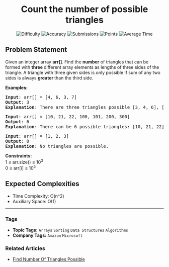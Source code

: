 <h1 align="center">Count the number of possible triangles</h1>

<p align="center">
  <img alt="Difficulty" title="Difficulty" src="https://custom-icon-badges.demolab.com/badge/Difficulty: Medium-1F222E?style=for-the-badge&logoColor=white&logo=fire"/>
  <img alt="Accuracy" title="Accuracy" src="https://custom-icon-badges.demolab.com/badge/Accuracy: 28.53%25-1F222E?style=for-the-badge&logoColor=white&logo=target"/>
  <img alt="Submissions" title="Submissions" src="https://custom-icon-badges.demolab.com/badge/Submissions: 149K+-1F222E?style=for-the-badge&logoColor=white&logo=repo"/>
  <img alt="Points" title="Points" src="https://custom-icon-badges.demolab.com/badge/Points: 4-1F222E?style=for-the-badge&logoColor=white&logo=award"/>
  <img alt="Average Time" title="Average Time" src="https://custom-icon-badges.demolab.com/badge/Average%20Time: 15m-1F222E?style=for-the-badge&logoColor=white&logo=clock"/>
</p>

## Problem Statement

Given an integer array <b>arr[]</b>. Find the <b>number</b> of triangles that can be formed with <b>three </b>different array elements as lengths of three sides of the triangle. A triangle with three given sides is only possible if sum of any two sides is always <b>greater </b>than the third side.

<b>Examples:</b>

<pre><b>Input</b>: arr[] = [4, 6, 3, 7]
<b>Output</b>: 3
<b>Explanation</b>: There are three triangles possible [3, 4, 6], [4, 6, 7] and [3, 6, 7]. Note that [3, 4, 7] is not a possible triangle.  <br></pre>

<pre><b>Input</b>: arr[] = [10, 21, 22, 100, 101, 200, 300]
<b>Output</b>: 6
<b>Explanation</b>: There can be 6 possible triangles: [10, 21, 22], [21, 100, 101], [22, 100, 101], [10, 100, 101], [100, 101, 200] and [101, 200, 300].
</pre>

<pre><b>Input</b>: arr[] = [1, 2, 3]
<b>Output</b>: 0
<b>Explanation</b>: No triangles are possible.</pre>

<b>Constraints:</b><br>1 ≤ arr.size() ≤ 10<sup>3</sup><br>0 ≤ arr[i] ≤ 10<sup>5</sup>

## Expected Complexities
- Time Complexity: O(n^2)
- Auxiliary Space: O(1)

<hr>

### Tags
- **Topic Tags:** `Arrays` `Sorting` `Data Structures` `Algorithms`
- **Company Tags:** `Amazon` `Microsoft`

### Related Articles
- [Find Number Of Triangles Possible](https://www.geeksforgeeks.org/find-number-of-triangles-possible/)
